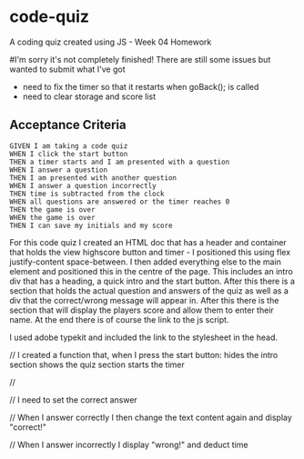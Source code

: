 # code-quiz
A coding quiz created using JS - Week 04 Homework


#I'm sorry it's not completely finished! There are still some issues but wanted to submit what I've got

- need to fix the timer so that it restarts when goBack(); is called
- need to clear storage and score list


## Acceptance Criteria

```
GIVEN I am taking a code quiz
WHEN I click the start button
THEN a timer starts and I am presented with a question
WHEN I answer a question
THEN I am presented with another question
WHEN I answer a question incorrectly
THEN time is subtracted from the clock
WHEN all questions are answered or the timer reaches 0
THEN the game is over
WHEN the game is over
THEN I can save my initials and my score
```


For this code quiz I created an HTML doc that has a header and container that holds the view highscore button and timer - I positioned this using flex justify-content space-between. I then added everything else to the main element and positioned this in the centre of the page. This includes an intro div that has a heading, a quick intro and the start button. After this there is a section that holds the actual question and answers of the quiz as well as a div that the correct/wrong message will appear in. After this there is the section that will display the players score and allow them to enter their name. At the end there is of course the link to the js script.

I used adobe typekit and included the link to the stylesheet in the head.



// I created a function that, when I press the start button:
        hides the intro section
        shows the quiz section
        starts the timer

// 

// I need to set the correct answer

// When I answer correctly I then change the text content again and display "correct!"

// When I answer incorrectly I display "wrong!" and deduct time

